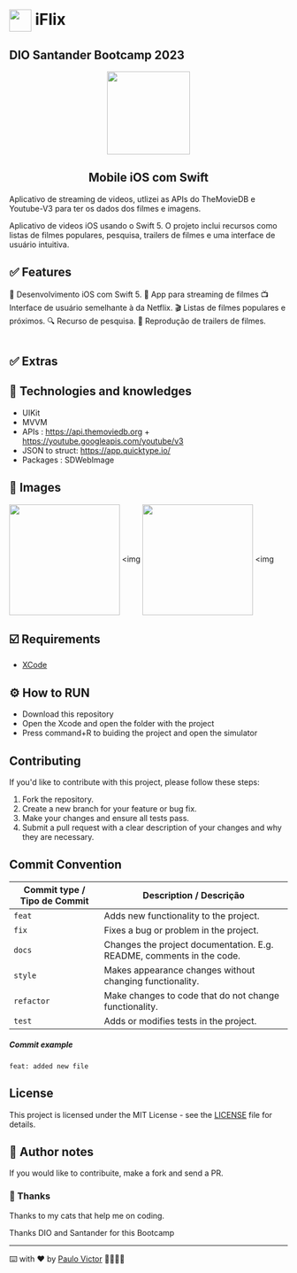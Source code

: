 

<h1>
    <a href="https://www.dio.me/">
     <img align="center" width="40px" src="https://hermes.digitalinnovation.one/assets/diome/logo-minimized.png"></a>
   <span> iFlix </h1> <h2> DIO Santander Bootcamp 2023</span>
</h2>
       
<p align="center"> <img align="center" width="150px" src="https://hermes.dio.me/tracks/61d57203-7c43-4d8d-a3f0-833faa2ce680.png"></p>
  <h2 align="center">
    Mobile iOS com Swift
</h2>
Aplicativo de streaming de videos, utlizei as APIs do TheMovieDB e Youtube-V3 para ter os dados dos filmes e imagens.

Aplicativo de videos iOS usando o Swift 5. O projeto inclui recursos como listas de filmes populares, pesquisa, trailers de filmes e uma interface de usuário intuitiva.

## ✅ Features
📱 Desenvolvimento iOS com Swift 5.
🍿 App para streaming de filmes
📺 Interface de usuário semelhante à da Netflix.
🎬 Listas de filmes populares e próximos.
🔍 Recurso de pesquisa.
🎥 Reprodução de trailers de filmes.
<br>
<br>

## ✅ Extras


## 📱 Technologies and knowledges 
- UIKit 
- MVVM 
- APIs : https://api.themoviedb.org + https://youtube.googleapis.com/youtube/v3
- JSON to struct: https://app.quicktype.io/
- Packages : SDWebImage

## 📲 Images

<img align="center" width="200px" src="https://github.com/Paru369/App-UIKit-StoryBoard-XIB-ViewCodeDesafio_FInal_01-DIO-Santander/images/iflix.gif"> <img 
  <img align="center" width="200px" src="https://github.com/Paru369/App-UIKit-StoryBoard-XIB-ViewCodeDesafio_FInal_01-DIO-Santander/images/iflix.gif"> <img 
  
## ☑️ Requirements

- [XCode](https://developer.apple.com/xcode/)


## ⚙️ How to RUN

- Download this repository
- Open the Xcode and open the folder with the project
- Press command+R to buiding the project and open the simulator

## Contributing

If you'd like to contribute with this project, please follow these steps:

1. Fork the repository.
2. Create a new branch for your feature or bug fix.
3. Make your changes and ensure all tests pass.
4. Submit a pull request with a clear description of your changes and why they are necessary.

## Commit Convention

| Commit type / Tipo de Commit | Description / Descrição                                               |
| ---------------------------- | --------------------------------------------------------------------- |
| `feat`                       | Adds new functionality to the project.                                |
| `fix`                        | Fixes a bug or problem in the project.                                |
| `docs`                       | Changes the project documentation. E.g. README, comments in the code. |
| `style`                      | Makes appearance changes without changing functionality.              |
| `refactor`                   | Make changes to code that do not change functionality.                |
| `test`                       | Adds or modifies tests in the project.                                |

##### Commit example

`feat: added new file`

## License

This project is licensed under the MIT License - see the [LICENSE](./LICENSE) file for details.

## 📝 Author notes

If you would like to contribuite, make a fork and send a PR. 

### 🎁 Thanks

Thanks to my cats that help me on coding.


Thanks DIO and Santander for this Bootcamp

___

⌨️ with ❤️ by [Paulo Victor](https://github.com/Paru369) 👨🏾‍💻📱

